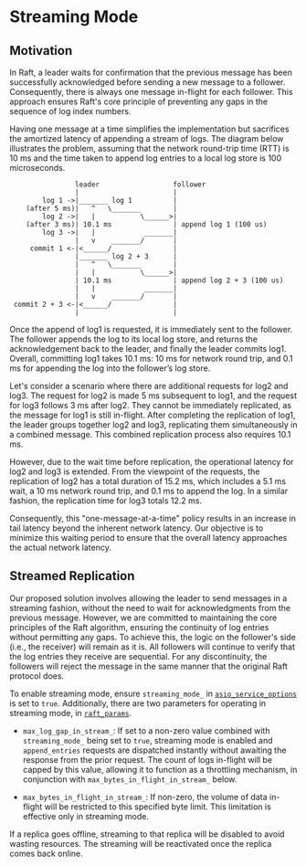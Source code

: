 Streaming Mode
==============

Motivation
----------
In Raft, a leader waits for confirmation that the previous message has been successfully acknowledged before sending a new message to a follower. Consequently, there is always one message in-flight for each follower. This approach ensures Raft's core principle of preventing any gaps in the sequence of log index numbers.

Having one message at a time simplifies the implementation but sacrifices the amortized latency of appending a stream of logs. The diagram below illustrates the problem, assuming that the network round-trip time (RTT) is 10 ms and the time taken to append log entries to a local log store is 100 microseconds.

```
                leader                  follower
                |                       |
        log 1 ->|_______ log 1          |
    (after 5 ms)|   ^   \_______        |
        log 2 ->|   |           \______>|
    (after 3 ms)| 10.1 ms               | append log 1 (100 us)
        log 3 ->|   |            _______|
                |   v    _______/       |
     commit 1 <-|<______/               |
                |_______ log 2 + 3      |
                |   ^   \_______        |
                |   |           \______>|
                | 10.1 ms               | append log 2 + 3 (100 us)
                |   |            _______|
                |   v    _______/       |
 commit 2 + 3 <-|<______/               |
                |                       |
```

Once the append of log1 is requested, it is immediately sent to the follower. The follower appends the log to its local log store, and returns the acknowledgement back to the leader, and finally the leader commits log1. Overall, committing log1 takes 10.1 ms: 10 ms for network round trip, and 0.1 ms for appending the log into the follower’s log store.

Let's consider a scenario where there are additional requests for log2 and log3. The request for log2 is made 5 ms subsequent to log1, and the request for log3 follows 3 ms after log2. They cannot be immediately replicated, as the message for log1 is still in-flight. After completing the replication of log1, the leader groups together log2 and log3, replicating them simultaneously in a combined message. This combined replication process also requires 10.1 ms.

However, due to the wait time before replication, the operational latency for log2 and log3 is extended. From the viewpoint of the requests, the replication of log2 has a total duration of 15.2 ms, which includes a 5.1 ms wait, a 10 ms network round trip, and 0.1 ms to append the log. In a similar fashion, the replication time for log3 totals 12.2 ms.

Consequently, this "one-message-at-a-time" policy results in an increase in tail latency beyond the inherent network latency. Our objective is to minimize this waiting period to ensure that the overall latency approaches the actual network latency.


Streamed Replication
--------------------
Our proposed solution involves allowing the leader to send messages in a streaming fashion, without the need to wait for acknowledgments from the previous message. However, we are committed to maintaining the core principles of the Raft algorithm, ensuring the continuity of log entries without permitting any gaps. To achieve this, the logic on the follower's side (i.e., the receiver) will remain as it is. All followers will continue to verify that the log entries they receive are sequential. For any discontinuity, the followers will reject the message in the same manner that the original Raft protocol does.

To enable streaming mode, ensure `streaming_mode_` in [`asio_service_options`](../include/libnuraft/asio_service_options.hxx) is set to `true`. Additionally, there are two parameters for operating in streaming mode, in [`raft_params`](../include/libnuraft/raft_params.hxx).

* `max_log_gap_in_stream_`: If set to a non-zero value combined with `streaming_mode_` being set to `true`, streaming mode is enabled and `append_entries` requests are dispatched instantly without awaiting the response from the prior request. The count of logs in-flight will be capped by this value, allowing it to function as a throttling mechanism, in conjunction with `max_bytes_in_flight_in_stream_` below.

* `max_bytes_in_flight_in_stream_`: If non-zero, the volume of data in-flight will be restricted to this specified byte limit. This limitation is effective only in streaming mode.


If a replica goes offline, streaming to that replica will be disabled to avoid wasting resources. The streaming will be reactivated once the replica comes back online.

